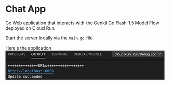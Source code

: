 # Chat App

Go Web application that interacts with the Genkit Go Flash 1.5 Model Flow deployed on Cloud Run.

Start the server locally via the `main.go` file. 

Here's the application![image](./img/cloud-run-url.png)

